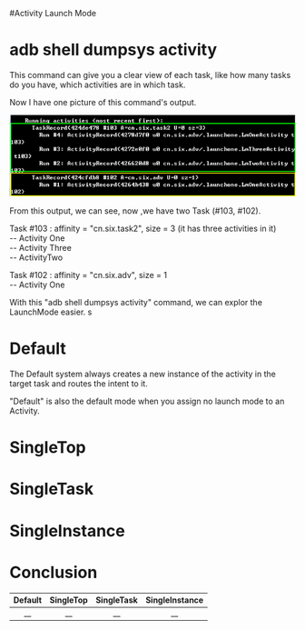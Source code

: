 #Activity Launch Mode

# adb shell dumpsys activity
This command can give you a clear view of each task, like how many tasks do you have, which activities are in which task. 

Now I have one picture of this command's output.

![](/imgs/20160214_01.png)

From this output, we can see, now ,we have two Task (#103, #102).

Task #103 : affinity = "cn.six.task2", size = 3 (it has three activities in it)<br/>
	-- Activity One <br/>
	-- Activity Three<br/>
	-- ActivityTwo<br/>

Task #102 : affinity = "cn.six.adv", size = 1<br/>
	-- Activity One<br/>
	
With this "adb shell dumpsys activity" command, we can explor the LaunchMode easier.	s

# Default

The Default system always creates a new instance of the activity in the target task and routes the intent to it.

"Default" is also the default mode when you assign no launch mode to an Activity.


# SingleTop


# SingleTask


# SingleInstance


# Conclusion

Default  |   SingleTop |  SingleTask                  |  SingleInstance 
:-------------------------:|:-------------------------:|:-------------------------:|:-------------------------:
__  |  __  |  __  |  __
